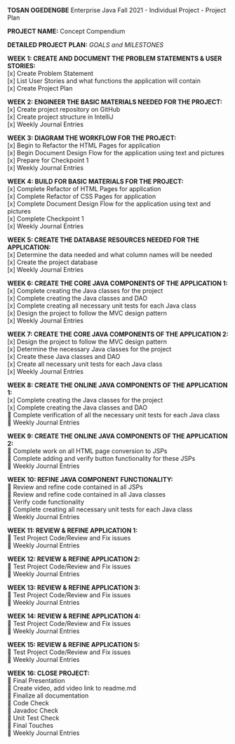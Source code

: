 **TOSAN OGEDENGBE**
Enterprise Java Fall 2021 - Individual Project - Project Plan

**PROJECT NAME:** Concept Compendium

**DETAILED PROJECT PLAN:** *GOALS and MILESTONES*

**WEEK 1: CREATE AND DOCUMENT THE PROBLEM STATEMENTS & USER STORIES:**  
[x]    Create Problem Statement  
[x]    List User Stories and what functions the application will contain  
[x]    Create Project Plan  

**WEEK 2: ENGINEER THE BASIC MATERIALS NEEDED FOR THE PROJECT:**  
[x]    Create project repository on GitHub  
[x]    Create project structure in IntelliJ  
[x]	Weekly Journal Entries  

**WEEK 3: DIAGRAM THE WORKFLOW FOR THE PROJECT:**   
[x]   Begin to Refactor the HTML Pages for application  
[x]	Begin Document Design Flow for the application using text and pictures  
[x]	Prepare for Checkpoint 1  
[x]	Weekly Journal Entries

**WEEK 4: BUILD FOR BASIC MATERIALS FOR THE PROJECT:**  
[x]	Complete Refactor of HTML Pages for application  
[x]	Complete Refactor of CSS Pages for application  
[x]	Complete Document Design Flow for the application using text and pictures  
[x]	Complete Checkpoint 1  
[x]	Weekly Journal Entries

**WEEK 5: CREATE THE DATABASE RESOURCES NEEDED FOR THE APPLICATION:**  
[x]	Determine the data needed and what column names will be needed  
[x]	Create the project database  
[x]	Weekly Journal Entries

**WEEK 6: CREATE THE CORE JAVA COMPONENTS OF THE APPLICATION 1:**  
[x]	Complete creating the Java classes for the project  
[x]	Complete creating the Java classes and DAO  
[x]	Complete creating all necessary unit tests for each Java class  
[x]	Design the project to follow the MVC design pattern  
[x]	Weekly Journal Entries

**WEEK 7: CREATE THE CORE JAVA COMPONENTS OF THE APPLICATION 2:**  
[x]	Design the project to follow the MVC design pattern  
[x]	Determine the necessary Java classes for the project  
[x]	Create these Java classes and DAO  
[x]	Create all necessary unit tests for each Java class  
[x]	Weekly Journal Entries

**WEEK 8: CREATE THE ONLINE JAVA COMPONENTS OF THE APPLICATION 1:**  
[x]	Complete creating the Java classes for the project  
[x]	Complete creating the Java classes and DAO  
	Complete verification of all the necessary unit tests for each Java class  
	Weekly Journal Entries

**WEEK 9: CREATE THE ONLINE JAVA COMPONENTS OF THE APPLICATION 2:**  
	Complete work on all HTML page conversion to JSPs  
	Complete adding and verify button functionality for these JSPs  
	Weekly Journal Entries

**WEEK 10: REFINE JAVA COMPONENT FUNCTIONALITY:**  
	Review and refine code contained in all JSPs  
	Review and refine code contained in all Java classes  
	Verify code functionality   
	Complete creating all necessary unit tests for each Java class  
	Weekly Journal Entries  

**WEEK 11: REVIEW & REFINE APPLICATION 1:**  
	Test Project Code/Review and Fix issues  
	Weekly Journal Entries

**WEEK 12: REVIEW & REFINE APPLICATION 2:**  
	Test Project Code/Review and Fix issues  
	Weekly Journal Entries

**WEEK 13: REVIEW & REFINE APPLICATION 3:**  
	Test Project Code/Review and Fix issues  
	Weekly Journal Entries

**WEEK 14: REVIEW & REFINE APPLICATION 4:**  
	Test Project Code/Review and Fix issues  
	Weekly Journal Entries

**WEEK 15: REVIEW & REFINE APPLICATION 5:**  
	Test Project Code/Review and Fix issues  
	Weekly Journal Entries

**WEEK 16: CLOSE PROJECT:**  
	Final Presentation   
	Create video, add video link to readme.md  
	Finalize all documentation  
	Code Check  
	Javadoc Check  
	Unit Test Check  
	Final Touches  
	Weekly Journal Entries  


